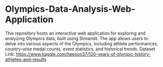 # Olympics-Data-Analysis-Web-Application
This repository hosts an interactive web application for exploring and analyzing Olympics data, built using Streamlit. The app allows users to delve into various aspects of the Olympics, including athlete performances, country-wise medal counts, event statistics, and historical trends.
Dataset Link: https://www.kaggle.com/heesoo37/120-years-of-olympic-history-athletes-and-results
